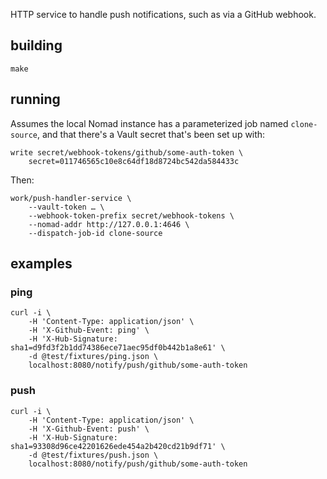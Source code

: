 HTTP service to handle push notifications, such as via a GitHub webhook.

## building

    make

## running

Assumes the local Nomad instance has a parameterized job named `clone-source`, and that there's a Vault secret that's been set up with:

    write secret/webhook-tokens/github/some-auth-token \
        secret=011746565c10e8c64df18d8724bc542da584433c

Then:

    work/push-handler-service \
        --vault-token … \
        --webhook-token-prefix secret/webhook-tokens \
        --nomad-addr http://127.0.0.1:4646 \
        --dispatch-job-id clone-source

## examples

### ping

    curl -i \
        -H 'Content-Type: application/json' \
        -H 'X-Github-Event: ping' \
        -H 'X-Hub-Signature: sha1=d9fd3f2b1dd74386ece71aec95df0b442b1a8e61' \
        -d @test/fixtures/ping.json \
        localhost:8080/notify/push/github/some-auth-token

### push

    curl -i \
        -H 'Content-Type: application/json' \
        -H 'X-Github-Event: push' \
        -H 'X-Hub-Signature: sha1=93308d96ce42201626ede454a2b420cd21b9df71' \
        -d @test/fixtures/push.json \
        localhost:8080/notify/push/github/some-auth-token
